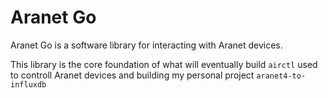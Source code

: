 # Aranet Go

Aranet Go is a software library for interacting with Aranet devices. 

This library is the core foundation of what will eventually build `airctl` used 
to controll Aranet devices and building my personal project `aranet4-to-influxdb`
